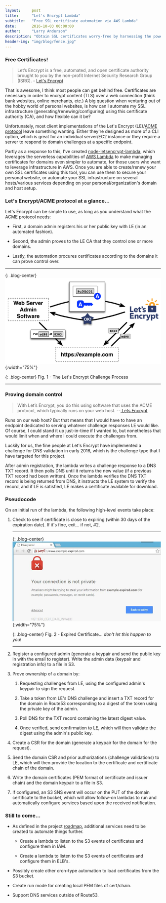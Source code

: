 ```yaml
---
layout:     post
title:      "Let's Encrypt Lambda"
subtitle:   "Free SSL certificate automation via AWS Lambda"
date:       2016-10-03 00:00:00
author:     "Larry Anderson"
description: "Obtain SSL certificates worry-free by harnessing the power of AWS lambda"
header-img: "img/blog/fence.jpg"
---
```


### Free Certificates!
>Let’s Encrypt is a free, automated, and open certificate authority brought to you by the non-profit Internet Security Research Group (ISRG). - [Let's Encrypt](https://letsencrypt.org/)

That is awesome, I think most people can get behind free. Certificates are necessary in order to encrypt content (TLS) over a web connection (think bank websites, online merchants, etc.) A big question when venturing out of the hobby world of personal websites, is how can I automate my SSL infrastructure (generating/renewing/configuring) using this certificate authority (CA), and how flexible can it be?

Unfortunately, most client implementations of the Let's Encrypt (LE)/[ACME protocol](https://github.com/ietf-wg-acme/acme/) leave something wanting. Either they're designed as more of a CLI option, which is great for an individual server/EC2 instance or they require a server to respond to domain challenges at a specific endpoint.

Partly as a response to this, I've created [node-letsencrypt-lambda](https://github.com/ocelotconsulting/node-letsencrypt-lambda), which leverages the serverless capabilities of [AWS Lambda](https://aws.amazon.com/lambda/) to make managing certificates for domains even simpler to automate, for those users who want to leverage infrastructure in AWS. Once you are able to create/renew your own SSL certificates using this tool, you can use them to secure your personal website, or automate your SSL infrastructure on several hosts/various services depending on your personal/organization's domain and host setup.

### Let's Encrypt/ACME protocol at a glance...

Let's Encrypt can be simple to use, as long as you understand what the ACME protocol needs:

* First, a domain admin registers his or her public key with LE (in an automated fashion).

* Second, the admin proves to the LE CA that they control one or more domains.

* Lastly, the automation procures certificates according to the domains it can prove control over.

---

{: .blog-center}
![Let's Encrypt Challenge Process](/img/blog/2016-10-07-letsencrypt-lambda/howitworks_authorization.png){:width="75%"}

{: .blog-center}
Fig. 1 - The Let's Encrypt Challenge Process

---

### Proving domain control
>With Let’s Encrypt, you do this using software that uses the ACME protocol, which typically runs on your web host. --[ Lets Encrypt](https://letsencrypt.org/getting-started/)

Runs on our web host? But that means that I would have to have an endpoint dedicated to serving whatever challenge responses LE would like. Of course, I could stand it up just-in-time if I wanted to, but nonetheless that would limit when and where I could execute the challenges from.

Luckily for us, the fine people at Let's Encrypt have implemented a challenge for DNS validation in early 2016, which is the challenge type that I have targeted for this project.

After admin registration, the lambda writes a challenge response to a DNS TXT record. It then polls DNS until it returns the new value (if a previous TXT record had been written). Once the lambda verifies the DNS TXT record is being returned from DNS, it instructs the LE system to verify the record, and if LE is satisfied, LE makes a certificate available for download.

### Pseudocode
On an initial run of the lambda, the following high-level events take place:

1. Check to see if certificate is close to expiring (within 30 days of the expiration date). If it's fine, exit... if not, #2.

    ---

    {: .blog-center}
    ![Certificate Expiration Notice](/img/blog/2016-10-07-letsencrypt-lambda/expired-cert.jpg){:width="75%"}

    {: .blog-center}
    Fig. 2 - Expired Certificate... *don't let this happen to you!*

    ---

2. Register a configured admin (generate a keypair and send the public key in with the email to register). Write the admin data (keypair and registration info) to a file in S3.

3. Prove ownership of a domain by:

    1. Requesting challenges from LE, using the configured admin's keypair to sign the request.

    2. Take a token from LE's DNS challenge and insert a TXT record for the domain in Route53 corresponding to a digest of the token using the private key of the admin.

    3. Poll DNS for the TXT record containing the latest digest value.

    4. Once verified, send confirmation to LE, which will then validate the digest using the admin's public key.

4. Create a CSR for the domain (generate a keypair for the domain for the request).

5. Send the domain CSR and prior authorizations (challenge validations) to LE, which will then provide the location to the certificate and certificate chain of the domain.

6. Write the domain certificates (PEM format of certificate and issuer chain) and the domain keypair to a file in S3.

7. If configured, an S3 SNS event will occur on the PUT of the domain certificate to the bucket, which will allow follow-on lambdas to run and automatically configure services based upon the received notification.

### Still to come...

* As defined in the project [roadmap](https://github.com/ocelotconsulting/node-letsencrypt-lambda/blob/master/ROADMAP.md), additional services need to be created to automate things further.

  * Create a lambda to listen to the S3 events of certificates and configure them in IAM.

  * Create a lambda to listen to the S3 events of certificates and configure them in ELB's.

* Possibly create other cron-type automation to load certificates from the S3 bucket.

* Create run mode for creating local PEM files of cert/chain.

* Support DNS services outside of Route53.
